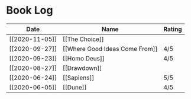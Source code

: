 # Book Log

| Date           | Name                           | Rating |
| -------------- | ------------------------------ | ------ |
| [[2020-11-05]] | [[The Choice]]                 |        |
| [[2020-09-27]] | [[Where Good Ideas Come From]] | 4/5    |
| [[2020-09-23]] | [[Homo Deus]]                  | 4/5    |
| [[2020-08-27]] | [[Drawdown]]                   |        |
| [[2020-06-24]] | [[Sapiens]]                    | 5/5    |
| [[2020-06-05]] | [[Dune]]                       | 4/5    |

